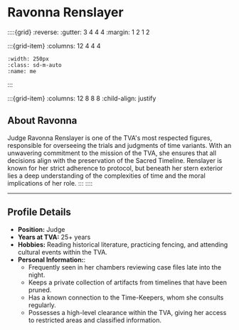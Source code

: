 # **Ravonna Renslayer**

::::{grid}
:reverse:
:gutter: 3 4 4 4
:margin: 1 2 1 2

:::{grid-item}
:columns: 12 4 4 4

```{image} /img/employee-2.png
:width: 250px
:class: sd-m-auto
:name: me
```

:::

:::{grid-item}
:columns: 12 8 8 8
:child-align: justify

## **About Ravonna**

Judge Ravonna Renslayer is one of the TVA's most respected figures, responsible for overseeing the trials and judgments of time variants. With an unwavering commitment to the mission of the TVA, she ensures that all decisions align with the preservation of the Sacred Timeline. Renslayer is known for her strict adherence to protocol, but beneath her stern exterior lies a deep understanding of the complexities of time and the moral implications of her role.
:::
::::

---

## **Profile Details**

- **Position:** Judge
- **Years at TVA:** 25+ years
- **Hobbies:** Reading historical literature, practicing fencing, and attending cultural events within the TVA.
- **Personal Information:**:
  - Frequently seen in her chambers reviewing case files late into the night.
  - Keeps a private collection of artifacts from timelines that have been pruned.
  - Has a known connection to the Time-Keepers, whom she consults regularly.
  - Possesses a high-level clearance within the TVA, giving her access to restricted areas and classified information.
